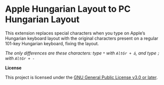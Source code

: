 # Apple Hungarian Layout to PC Hungarian Layout

This extension replaces special characters when you type on Apple’s Hungarian keyboard layout with the original characters present on a regular 101-key Hungarian keyboard, fixing the layout. 

*The only differences are these characters: type `*` with `AltGr + á`, and type `;` with `AltGr + -`*

**License**

This project is licensed under the [GNU General Public License v3.0 or later](https://www.gnu.org/licenses/gpl-3.0.html).
